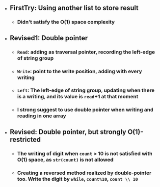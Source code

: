 - ## FirstTry: Using another list to store result
    - ### Didn't satisfy the O(1) space complexity
- ## Revised1: Double pointer
    - ### `Read`: adding as traversal pointer, recording the left-edge of string group
    - ### `Write`: point to the write position, adding with every writing
    - ### `Left`: The left-edge of string group, updating when there is a writing, and its value is `read`+1 at that moment
    - ### I strong suggest to use double pointer when writing and reading in one array
- ## Revised: Double pointer, but strongly O(1)-restricted
    - ### The writing of digit when  `count` > 10 is not satisfied with O(1) space, as `str(count)` is not allowed
    - ### Creating a reversed method realized by double-pointer too. Write the digit by `while`, `count%10`, `count \\ 10` 
